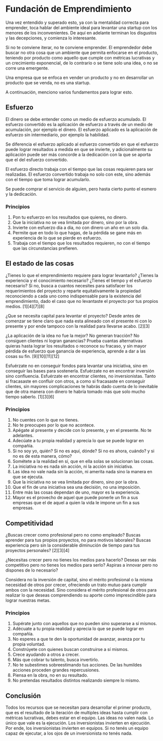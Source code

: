 # Fundación de Emprendimiento

Una vez entendido y superado esto, ya con la mentalidad correcta para emprender, toca hablar del ambiente ideal para levantar una startup con los menores de los inconvenientes. De aquí en adelante terminan los disgustos y las decepciones, y comienza lo interesante.

Si no te conviene iterar, no te conviene emprender. El emprendedor debe buscar no otra cosa que un ambiente que permita enfocarse en el producto, teniendo por producto como aquello que cumple con métricas lucrativas y un crecimiento exponencial, de lo contrario o se tiene solo una idea, o no se corre una emergente.

Una empresa que se enfoca en vender un producto y no en desarrollar un producto que se venda, no es una startup.

A continuación, menciono varios fundamentos para lograr esto.

## Esfuerzo

El dinero se debe entender como un medio de esfuerzo acumulado. El esfuerzo convertido es la aplicación de esfuerzo a través de un medio de acumulación, por ejemplo el dinero. El esfuerzo aplicado es la aplicación de esfuerzo sin intermediario, por ejemplo la habilidad.

Se diferencia el esfuerzo aplicado al esfuerzo convertido en que el esfuerzo puede lograr resultados a medida en que se invierte, y adicionalmente su aplicación puede ser más concorde a la dedicación con la que se aporta que el del esfuerzo convertido.

El esfuerzo directo trabaja con el tiempo que las cosas requieren para ser realizadas. El esfuerzo convertido trabaja no solo con este, sino además con el tiempo que toma lograr acumularlo.

Se puede comprar el servicio de alguien, pero hasta cierto punto el esmero y la dedicación.

### Principios

1. Pon tu esfuerzo en los resultados que quieres, no dinero.
2. Que la iniciativa no se vea limitada por dinero, sino por la obra.
3. Invierte con esfuerzo día a día, no con dinero un año en un solo día.
4. Permite que en todo lo que hagas, de la pérdida se gane más en experiencia de lo que se pierde en esfuerzo.
5. Trabaja con el tiempo que los resultados requieren, no con el tiempo que las circunstancias prefieren.

## El estado de las cosas

¿Tienes lo que el emprendimiento requiere para lograr levantarlo? ¿Tienes la experiencia y el conocimiento necesario? ¿Tienes el tiempo y el esfuerzo necesario? Si no, busca a cuantos necesites para satisfacer los requerimientos del proyecto y reparte equitativamente la propiedad reconociendo a cada uno como indispensable para la existencia del emprendimiento, dado el caso que no levantaste el proyecto por tus propios medios. [1][4][7][8]

¿Que se necesita capital para levantar el proyecto? Desde antes de comenzar se tiene claro que nada esta alineado con el presente ni con lo presente y por ende tampoco con la realidad para llevarse acabo. [2][3]

¿La aplicación de la idea no fue la mejor? No generan tracción? No consiguen clientes ni logran ganancias? Prueba cuantas alternativas quieras hasta lograr los resultados o reconoce su fracaso, y sin mayor pérdida de esfuerzo que ganancia de experiencia, aprende a dar a las cosas su fin. [9][10][11][12]

Esfuérzate no en conseguir fondos para levantar una iniciativa, sino en conseguir las bases para sostenerla. Esfuérzate no en encontrar inversión sino confluencia. Esfuérzate en encontrar clientes, no inversionistas. Tanto si fracasaste en confluir con otros, a como si fracasaste en conseguir clientes, sin mayores complicaciones te habrás dado cuenta de lo inevitable que de otra manera con dinero te habría tomado más que solo mucho tiempo saberlo. [1][3][6]

### Principios

1. No cuentes con lo que no tienes.
2. No te preocupes por lo que no acontece.  
3. Apégate al presente y decide con lo presente, y en el presente. No te adelantes.
4. Adecúate a tu propia realidad y aprecia lo que se puede lograr en compañía.
5. Si no soy yo, quién? Si no es aquí, dónde? Si no es ahora, cuándo? y si no es de esta manera, cómo?
6. Sométete a la realidad en sí, que en ella solas se solucionan las cosas.
7. La iniciativa no es nada sin acción, ni la acción sin iniciativa.
8. Las idea no vale nada sin la acción, ni amerita nada sino la manera en que se ejecuta.
9. Que la iniciativa no se vea limitada por dinero, sino por la obra.
10. Que el fin de una iniciativa sea una decisión, no una imposición.
11. Entre más las cosas dependan de uno, mayor es la experiencia.
12. Mayor es el provecho de aquel que puede ponerle un fin a sus empresas que el de aquel a quien la vida le impone un fin a sus empresas.

## Competitividad

¿Buscas crecer como profesional pero no como empleado? Buscas aprender para tus propios proyectos, no para motivos laborales? Buscas experiencia pero sin la considerable diminución de tiempo para tus proyectos personales? [2][3][4]

¿Necesitas crecer pero no tienes los medios para hacerlo? Deseas ser más competitivo pero no tienes los medios para serlo? Aspiras a innovar pero no dispones de lo necesario?

Considera no la inversión de capital, sino el mérito profesional o la misma necesidad de otros por crecer, ofreciendo un trato mutuo para cumplir ambos con la necesidad. Sino considera el mérito profesional de otros para realizar lo que deseas comprendiendo su aporte como imprescindible para lograr nuestras metas.

### Principios

1. Supérate junto con aquellos que no pueden sino superarse a sí mismos.
2. Adécuate a tu propia realidad y aprecia lo que se puede lograr en compañía.
3. No esperes a que te den la oportunidad de avanzar, avanza por tu propia voluntad.
4. Constrúyete con quienes buscan construirse a sí mismos.
5. Crece ayudando a otros a crecer.
6. Más que cobrar tu talento, busca invertirlo.
7. No te subestimes sobreestimando tus acciones. De las humildes acciones proceden grandes repercusiones.
8. Piensa en la obra, no en su resultado.
9. No pretendas resultados distintos realizando siempre lo mismo.

## Conclusión

Todos los recursos que se necesitan para desarrollar el primer producto, que es el resultado de la iteración de multiples ideas hasta cumplir con métricas lucrativas, debes estar en el equipo. Las ideas no valen nada. Lo único que vale es la ejecución. Los inversionistas invierten en ejecución. Por ende, los inversionistas invierten en equipos. Si no tenés un equipo capaz de ejecutar, a los ojos de un inversionista no tenés nada.
